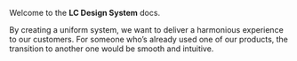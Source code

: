 Welcome to the **LC Design System** docs.

By creating a uniform system, we want to deliver a harmonious experience to our customers.
For someone who’s already used one of our products, the transition to another one would be smooth and intuitive.
